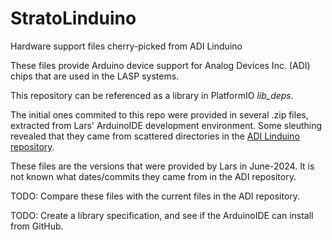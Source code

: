# StratoLinduino
Hardware support files cherry-picked from ADI Linduino

These files provide Arduino device support for Analog
Devices Inc. (ADI) chips that are used in the LASP systems.

This repository can be referenced as a library
in PlatformIO *lib_deps*.

The initial ones commited to this repo were provided
in several .zip files, extracted from Lars' ArduinoIDE
development environment. Some sleuthing revealed that 
they came from scattered directories in the 
[ADI Linduino repository](https://github.com/analogdevicesinc/Linduino.git).

These files are the versions that were provided by
Lars in June-2024. It is not known what dates/commits 
they came from in the ADI repository. 

TODO: Compare these files with the current files in the
ADI repository.

TODO: Create a library specification, and see if the
ArduinoIDE can install from GitHub.




